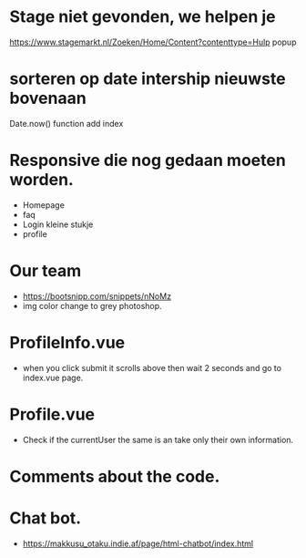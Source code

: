 # Stage niet gevonden, we helpen je
  https://www.stagemarkt.nl/Zoeken/Home/Content?contenttype=Hulp
  popup 

# sorteren op date intership nieuwste bovenaan
  Date.now() function add index

# Responsive die nog gedaan moeten worden.
  - Homepage
  - faq
  - Login kleine stukje
  - profile

# Our team
  - https://bootsnipp.com/snippets/nNoMz
  - img color change to grey photoshop.

# ProfileInfo.vue
  - when you click submit it scrolls above then wait 2 seconds and go to index.vue page.

# Profile.vue
  - Check if the currentUser the same is an take only their own information.

# Comments about the code.

# Chat bot.
  - https://makkusu_otaku.indie.af/page/html-chatbot/index.html